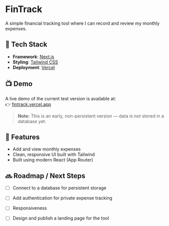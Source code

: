 # FinTrack

A simple financial tracking tool where I can record and review my monthly expenses.

## 🚀 Tech Stack

- **Framework**: [Next.js](https://nextjs.org/)
- **Styling**: [Tailwind CSS](https://tailwindcss.com/)
- **Deployment**: [Vercel](https://vercel.com/)

## 📺 Demo

A live demo of the current test version is available at:  
👉 [fintrack.vercel.app](https://fintrack-demo-2025.vercel.app/)

> **Note:** This is an early, non-persistent version — data is not stored in a database yet.


## 📌 Features

- Add and view monthly expenses
- Clean, responsive UI built with Tailwind
- Built using modern React (App Router)

## 🔜 Roadmap / Next Steps

- [ ] Connect to a database for persistent storage
- [ ] Add authentication for private expense tracking
- [ ] Responsiveness
- [ ] Design and publish a landing page for the tool

